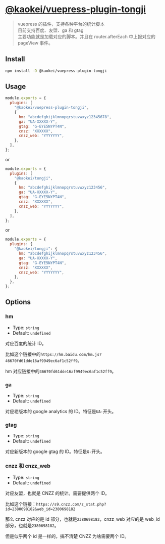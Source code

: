 # [@kaokei/vuepress-plugin-tongji](https://github.com/kaokei/vuepress-plugin-tongji)

> vuepress 的插件，支持各种平台的统计脚本  
> 目前支持百度、友盟、ga 和 gtag  
> 主要功能就是加载对应的脚本。并且在 router.afterEach 中上报对应的 pageView 事件。

## Install

```bash
npm install -D @kaokei/vuepress-plugin-tongji
```

## Usage

```javascript
module.exports = {
  plugins: [
    "@kaokei/vuepress-plugin-tongji",
    {
      hm: "abcdefghijklmnopqrstuvwxyz12345678",
      ga: "UA-XXXXX-Y",
      gtag: "G-EYE5NYPT4N",
      cnzz: "XXXXXX",
      cnzz_web: "YYYYYYY",
    },
  ],
};
```

or

```javascript
module.exports = {
  plugins: [
    "@kaokei/tongji",
    {
      hm: "abcdefghijklmnopqrstuvwxyz123456",
      ga: "UA-XXXXX-Y",
      gtag: "G-EYE5NYPT4N",
      cnzz: "XXXXXX",
      cnzz_web: "YYYYYYY",
    },
  ],
};
```

or

```javascript
module.exports = {
  plugins: {
    "@kaokei/tongji": {
      hm: "abcdefghijklmnopqrstuvwxyz123456",
      ga: "UA-XXXXX-Y",
      gtag: "G-EYE5NYPT4N",
      cnzz: "XXXXXX",
      cnzz_web: "YYYYYYY",
    },
  },
};
```

## Options

### hm

- Type: `string`
- Default: `undefined`

对应百度的统计 ID。

比如这个链接中的`https://hm.baidu.com/hm.js?46670fd61dde16af9949ec6af1c52ff9`。

hm 对应链接中的`46670fd61dde16af9949ec6af1c52ff9`。

### ga

- Type: `string`
- Default: `undefined`

对应老版本的 google analytics 的 ID。特征是`UA-`开头。

### gtag

- Type: `string`
- Default: `undefined`

对应新版本的 google gtag 的 ID。特征是`G-`开头。

### cnzz 和 cnzz_web

- Type: `string`
- Default: `undefined`

对应友盟，也就是 CNZZ 的统计。需要提供两个 ID。

比如这个链接：`https://s9.cnzz.com/z_stat.php?id=2380698182&web_id=2380698182`

那么 cnzz 对应的是 id 部分，也就是`2380698182`，cnzz_web 对应的是 web_id 部分，也就是`2380698182`。

但是似乎两个 id 是一样的，搞不清楚 CNZZ 为啥需要两个 ID。
